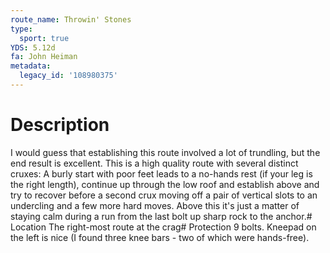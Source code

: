 ```yaml
---
route_name: Throwin' Stones
type:
  sport: true
YDS: 5.12d
fa: John Heiman
metadata:
  legacy_id: '108980375'
---
```

# Description
I would guess that establishing this route involved a lot of trundling, but the end result is excellent. This is a high quality route with several distinct cruxes: A burly start with poor feet leads to a no-hands rest  (if your leg is the right length), continue up through the low roof and establish above and try to recover before a second crux moving off a pair of vertical slots to an undercling and a few more hard moves. Above this it's just a matter of staying calm during a run from the last bolt up sharp rock to the anchor.# Location
The right-most route at the crag# Protection
9 bolts. Kneepad on the left is nice (I found three knee bars - two of which were hands-free).